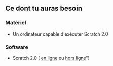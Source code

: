 ## Ce dont tu auras besoin

### Matériel

+ Un ordinateur capable d'exécuter Scratch 2.0

### Software

+ Scratch 2.0 ( [en ligne](https://scratch.mit.edu/projects/editor/) ou [hors ligne](https://scratch.mit.edu/scratch2download/)")